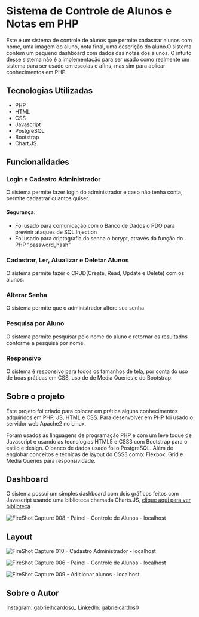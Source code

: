 # Sistema de Controle de Alunos e Notas em PHP

   Este é um sistema de controle de alunos que permite cadastrar alunos com nome, uma imagem do aluno, nota final, uma descrição do aluno.O sistema contém um pequeno dashboard com dados das notas dos alunos. O intuito desse sistema não é a implementação para ser usado como realmente um sistema para ser usado em escolas e afins, mas sim para aplicar conhecimentos em PHP.

## Tecnologias Utilizadas
- PHP
- HTML
- CSS
- Javascript
- PostgreSQL
- Bootstrap
- Chart.JS

## Funcionalidades
### Login e Cadastro Administrador
   O sistema permite fazer login do administrador e caso não tenha conta, permite cadastrar quantos quiser.
   #### Segurança:
   - Foi usado para comunicação com o Banco de Dados o PDO para previnir ataques de SQL Injection
   - Foi usado para criptografia da senha o bcrypt, através da função do PHP "password_hash"
### Cadastrar, Ler, Atualizar e Deletar Alunos
  O sistema permite fazer o CRUD(Create, Read, Update e Delete) com os alunos.
### Alterar Senha
  O sistema permite que o administrador altere sua senha
### Pesquisa por Aluno
  O sistema permite pesquisar pelo nome do aluno e retornar os resultados conforme a pesquisa por nome.
### Responsivo
  O sistema é responsivo para todos os tamanhos de tela, por conta do uso de boas práticas em CSS, uso de de Media Queries e do Bootstrap.

## Sobre o projeto
  Este projeto foi criado para colocar em prática alguns conhecimentos adquiridos em PHP, JS, HTML e CSS. Para desenvolver em PHP foi usado o servidor web Apache2 no Linux.
  
  Foram usados as linguagens de programação PHP e com um leve toque de Javascript e usando as tecnologias HTML5 e CSS3 com Bootstrap para o estilo e design. O banco de dados usado foi o PostgreSQL. Além de englobar conceitos e técnicas de layout do CSS3 como: Flexbox, Grid e Media Queries para responsividade.
  
  
## Dashboard
  O sistema possui um simples dashboard com dois gráficos feitos com Javascript usando uma biblioteca chamada Charts.JS, [clique aqui para ver biblioteca](https://www.chartjs.org/)
  
  ![FireShot Capture 008 - Painel - Controle de Alunos - localhost](https://user-images.githubusercontent.com/63206031/157270603-34f71adf-184f-4c90-824a-f6a9b62574f6.png)

## Layout

![FireShot Capture 010 - Cadastro Administrador - localhost](https://user-images.githubusercontent.com/63206031/157272632-bab35337-fdf1-4677-a86f-aef357fd0f87.png)

![FireShot Capture 006 - Painel - Controle de Alunos - localhost](https://user-images.githubusercontent.com/63206031/157272708-d1a874e7-9bde-453f-8751-7dd471653d0f.png)

![FireShot Capture 009 - Adicionar alunos - localhost](https://user-images.githubusercontent.com/63206031/157273338-2034d420-0149-42f0-b477-b1e913203d86.png)
 
 ## Sobre o Autor
Instagram: [gabrielhcardoso_](https://www.instagram.com/gabrielhcardoso_/)
LinkedIn: [gabrielcardos0](https://www.linkedin.com/in/gabrielcardos0/)
